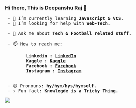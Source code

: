 ### Hi there, This is Deepanshu Raj 👋

<pre>
 - 🌱 I’m currently learning<strong> Javascript & VCS.</strong>
 - 🤔 I’m looking for help with <strong>Web-Tech.</strong>
 
 - 💬 Ask me about<strong> Tech & Football related stuff.</strong>
 
 - 📫 How to reach me:<strong> 
 
        Linkedin : <a href="https://www.linkedin.com/in/deepanshuraj799/">LinkedIn</a>
        Kaggle : <a href="https://www.kaggle.com/davalpha">Kaggle</a>
        Facebook : <a href="https://www.facebook.com/deepanshu711/">Facebook</a>
        Instagram : <a href="https://www.instagram.com/_d_eepanshu/">Instagram</a>
</strong>
 
 - 😄 Pronouns:<strong> hy/hym/hys/hymself.</strong>
 - ⚡ Fun fact:<strong> Knowlegde is a Tricky Thing.</strong>
</pre>

<img src="https://github-readme-stats.vercel.app/api?username=deepanshu-Raj&&show_icons=true&title_color=ffffff&icon_color=bb2acf&text_color=daf7dc&bg_color=151515"/>
